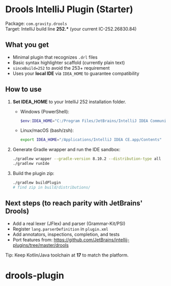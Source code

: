 # Drools IntelliJ Plugin (Starter)

Package: `com.gravity.drools`  
Target: IntelliJ build line **252.\*** (your current IC-252.26830.84)

## What you get
- Minimal plugin that recognizes `.drl` files
- Basic syntax highlighter scaffold (currently plain text)
- `sinceBuild=252` to avoid the 253+ requirement
- Uses your **local IDE** via `IDEA_HOME` to guarantee compatibility

## How to use

1. **Set IDEA_HOME** to your IntelliJ 252 installation folder.
   - Windows (PowerShell):
     ```powershell
     $env:IDEA_HOME="C:/Program Files/JetBrains/IntelliJ IDEA Community Edition 2025.2"
     ```
   - Linux/macOS (bash/zsh):
     ```bash
     export IDEA_HOME="/Applications/IntelliJ IDEA CE.app/Contents"   # adjust path
     ```

2. Generate Gradle wrapper and run the IDE sandbox:
   ```bash
   ./gradlew wrapper --gradle-version 8.10.2 --distribution-type all
   ./gradlew runIde
   ```

3. Build the plugin zip:
   ```bash
   ./gradlew buildPlugin
   # find zip in build/distributions/
   ```

## Next steps (to reach parity with JetBrains' Drools)
- Add a real lexer (JFlex) and parser (Grammar-Kit/PSI)
- Register `lang.parserDefinition` in `plugin.xml`
- Add annotators, inspections, completion, and tests
- Port features from: https://github.com/JetBrains/intellij-plugins/tree/master/drools

Tip: Keep Kotlin/Java toolchain at **17** to match the platform.
# drools-plugin
